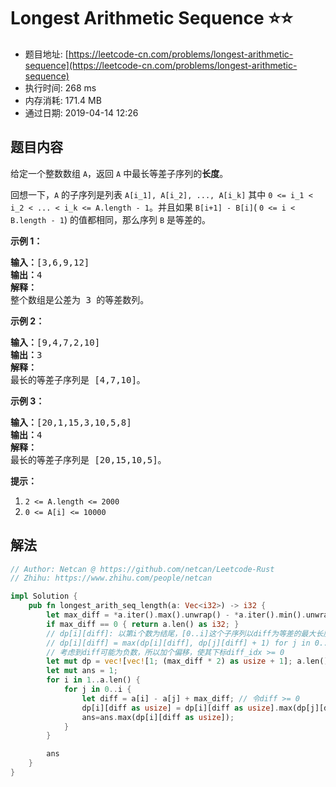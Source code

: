 # Longest Arithmetic Sequence :star::star:
- 题目地址: [https://leetcode-cn.com/problems/longest-arithmetic-sequence](https://leetcode-cn.com/problems/longest-arithmetic-sequence)
- 执行时间: 268 ms 
- 内存消耗: 171.4 MB
- 通过日期: 2019-04-14 12:26

## 题目内容
<p>给定一个整数数组 <code>A</code>，返回 <code>A</code> 中最长等差子序列的<strong>长度</strong>。</p>

<p>回想一下，<code>A</code> 的子序列是列表 <code>A[i_1], A[i_2], ..., A[i_k]</code> 其中 <code>0 <= i_1 < i_2 < ... < i_k <= A.length - 1</code>。并且如果 <code>B[i+1] - B[i]</code>( <code>0 <= i < B.length - 1</code>) 的值都相同，那么序列 <code>B</code> 是等差的。</p>



<p><strong>示例 1：</strong></p>

<pre><strong>输入：</strong>[3,6,9,12]
<strong>输出：</strong>4
<strong>解释： </strong>
整个数组是公差为 3 的等差数列。
</pre>

<p><strong>示例 2：</strong></p>

<pre><strong>输入：</strong>[9,4,7,2,10]
<strong>输出：</strong>3
<strong>解释：</strong>
最长的等差子序列是 [4,7,10]。
</pre>

<p><strong>示例 3：</strong></p>

<pre><strong>输入：</strong>[20,1,15,3,10,5,8]
<strong>输出：</strong>4
<strong>解释：</strong>
最长的等差子序列是 [20,15,10,5]。
</pre>



<p><strong>提示：</strong></p>

<ol>
	<li><code>2 <= A.length <= 2000</code></li>
	<li><code>0 <= A[i] <= 10000</code></li>
</ol>


## 解法
```rust
// Author: Netcan @ https://github.com/netcan/Leetcode-Rust
// Zhihu: https://www.zhihu.com/people/netcan

impl Solution {
    pub fn longest_arith_seq_length(a: Vec<i32>) -> i32 {
        let max_diff = *a.iter().max().unwrap() - *a.iter().min().unwrap();
        if max_diff == 0 { return a.len() as i32; }
        // dp[i][diff]: 以第i个数为结尾，[0..i]这个子序列以diff为等差的最大长度
        // dp[i][diff] = max(dp[i][diff], dp[j][diff] + 1) for j in 0..i
        // 考虑到diff可能为负数，所以加个偏移，使其下标diff_idx >= 0
        let mut dp = vec![vec![1; (max_diff * 2) as usize + 1]; a.len()];
        let mut ans = 1;
        for i in 1..a.len() {
            for j in 0..i {
                let diff = a[i] - a[j] + max_diff; // 令diff >= 0
                dp[i][diff as usize] = dp[i][diff as usize].max(dp[j][diff as usize] + 1);
                ans=ans.max(dp[i][diff as usize]);
            }
        }

        ans
    }
}

```